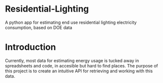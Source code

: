 # Residential-Lighting
A python app for estimating end use residential lighting electricity consumption, based on DOE data

# Introduction
Currently, most data for estimating energy usage is tucked away in spreadsheets and code, in accesible
but hard to find places. The purpose of this project is to create an intuitive API for retrieving and
working with this data.